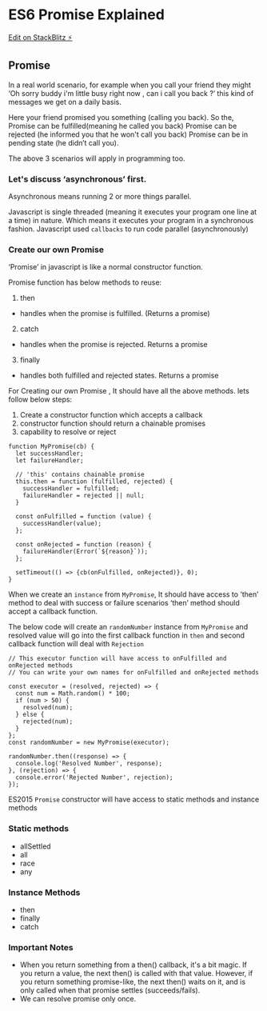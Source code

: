 # ES6 Promise Explained

[Edit on StackBlitz ⚡️](https://stackblitz.com/edit/js-4zoq5e)

<h2>Promise</h2>

In a real world scenario, 
for example when you call your friend they might ‘Oh sorry buddy i'm little busy right now , can i call you back ?’ this kind of messages we get on a daily basis.

Here your friend promised you something (calling you back). 
So the, 
Promise can be fulfilled(meaning he called you back)
Promise can be rejected (he informed you that he won't call you back)
Promise can be in pending state (he didn’t call you).

The above 3 scenarios will apply in programming too.

### Let's discuss ‘asynchronous’ first. 
Asynchronous means running 2 or more things parallel.

Javascript is single threaded (meaning it executes your program one line at a time) in nature. Which means it executes your program in a synchronous fashion. Javascript used `callbacks` to run code parallel (asynchronously)  

### Create our own Promise
‘Promise’ in javascript is like a normal constructor function.  

Promise function has below methods to reuse:
1) then
  - handles when the promise is fulfilled. (Returns a promise)
2) catch
  - handles when the promise is rejected. Returns a promise
3) finally 
  - handles both fulfilled and rejected states. Returns a promise

For Creating our own Promise , It should have all the above methods.
lets follow below steps:
1) Create a constructor function which accepts a callback
2) constructor function should return a chainable promises
3) capability to resolve or reject

```
function MyPromise(cb) {
  let successHandler;
  let failureHandler;

  // 'this' contains chainable promise
  this.then = function (fulfilled, rejected) {
    successHandler = fulfilled;
    failureHandler = rejected || null;
  }

  const onFulfilled = function (value) {
    successHandler(value);
  };

  const onRejected = function (reason) {
    failureHandler(Error(`${reason}`));
  };

  setTimeout(() => {cb(onFulfilled, onRejected)}, 0);
}
```

When we create an `instance` from `MyPromise`, It should have access to ’then’ method to deal with success or failure scenarios
‘then’ method should accept a callback function.


The below code will create an `randomNumber` instance from `MyPromise` and resolved value will go into the first callback function in `then` and second callback function will deal with `Rejection`

```
// This executor function will have access to onFulfilled and onRejected methods
// You can write your own names for onFulfilled and onRejected methods

const executor = (resolved, rejected) => {
  const num = Math.random() * 100;
  if (num > 50) {
    resolved(num);
  } else {
    rejected(num);
  }
};
const randomNumber = new MyPromise(executor);

randomNumber.then((response) => {
  console.log('Resolved Number', response);
}, (rejection) => {
  console.error('Rejected Number', rejection);
});
```











ES2015 `Promise` constructor will have access to 
static methods and instance methods

### Static methods
- allSettled
- all
- race
- any

### Instance Methods
- then
- finally
- catch

### Important Notes
- When you return something from a then() callback, it's a bit magic. If you return a value, the next then() is called with that value. However, if you return something promise-like, the next then() waits on it, and is only called when that promise settles (succeeds/fails).
- We can resolve promise only once.

